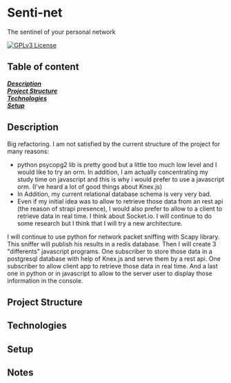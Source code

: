 # Senti-net

The sentinel of your personal network

[![GPLv3 License](https://img.shields.io/badge/License-GPL%20v3-yellow.svg)](https://opensource.org/licenses/)

## Table of content

**_[Description](#description)_**  
**_[Project Structure](#project-structure)_**  
**_[Technologies](#technologies)_**  
**_[Setup](#setup)_**

## Description

Big refactoring. I am not satisfied by the current structure of the project for many reasons:

- python psycopg2 lib is pretty good but a little too much low level and I would like to try an orm. In addition, I am actually concentrating my study time on javascript and this is why i would prefer to use a javascript orm. (I've heard a lot of good things about Knex.js)
- In Addition, my current relational database schema is very very bad.
- Even if my initial idea was to allow to retrieve those data from an rest api (the reason of strapi presence), I would also prefer to allow to a client to retrieve data in real time. I think about Socket.io.
  I will continue to do some research but I think that I will try a new architecture.

I will continue to use python for network packet sniffing with Scapy library.
This sniffer will publish his results in a redis database.
Then I will create 3 "differents" javascript programs. One subscriber to store those data in a postgresql database with help of Knex.js and serve them by a rest api. One subscriber to allow client app to retrieve those data in real time. And a last one in python or in javascript to allow to the server user to display those information in the console.

## Project Structure

## Technologies

## Setup

## Notes
